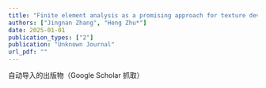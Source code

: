 ```yaml
---
title: "Finite element analysis as a promising approach for texture development of plant-based meat analogs"
authors: ["Jingnan Zhang", "Heng Zhu*"]
date: 2025-01-01
publication_types: ["2"]
publication: "Unknown Journal"
url_pdf: ""
---
```


自动导入的出版物（Google Scholar 抓取）
